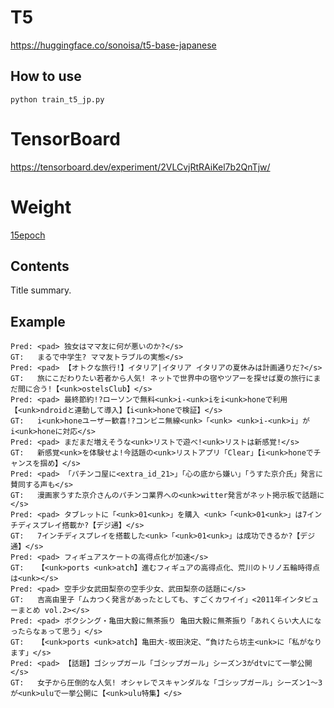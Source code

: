 # T5
https://huggingface.co/sonoisa/t5-base-japanese

## How to use
```
python train_t5_jp.py
```

# TensorBoard
https://tensorboard.dev/experiment/2VLCvjRtRAiKel7b2QnTjw/

# Weight
[15epoch](https://drive.google.com/file/d/1mR1WFog9zw28HBYKkn4LH7TbcYWlVxKh/view?usp=sharing)

## Contents
Title summary.

## Example
```
Pred: <pad> 独女はママ友に何が悪いのか?</s>
GT:   まるで中学生? ママ友トラブルの実態</s>
Pred: <pad> 【オトクな旅行!】イタリア|イタリア イタリアの夏休みは計画通りだ?</s>
GT:   旅にこだわりたい若者から人気! ネットで世界中の宿やツアーを探せば夏の旅行にまだ間に合う!【<unk>ostelsClub】</s>
Pred: <pad> 最終節約!?ローソンで無料<unk>i-<unk>iをi<unk>honeで利用【<unk>ndroidと連動して導入】【i<unk>honeで検証】</s>
GT:   i<unk>honeユーザー歓喜!?コンビニ無線<unk>「<unk> <unk>i-<unk>i」がi<unk>honeに対応</s>
Pred: <pad> まだまだ増えそうな<unk>リストで遊べ!<unk>リストは新感覚!</s>
GT:   新感覚<unk>を体験せよ!今話題の<unk>リストアプリ「Clear」【i<unk>honeでチャンスを掴め】</s>
Pred: <pad> 「パチンコ屋に<extra_id_21>」「心の底から嫌い」「うすた京介氏」発言に賛同する声も</s>
GT:   漫画家うすた京介さんのパチンコ業界への<unk>witter発言がネット掲示板で話題に</s>
Pred: <pad> タブレットに「<unk>01<unk>」を購入 <unk>「<unk>01<unk>」は7インチディスプレイ搭載か?【デジ通】</s>
GT:   7インチディスプレイを搭載した<unk>「<unk>01<unk>」は成功できるか?【デジ通】</s>
Pred: <pad> フィギュアスケートの高得点化が加速</s>
GT:   【<unk>ports <unk>atch】進むフィギュアの高得点化、荒川のトリノ五輪時得点は<unk></s>
Pred: <pad> 空手少女武田梨奈の空手少女、武田梨奈の話題に</s>
GT:   吉高由里子「ムカつく発言があったとしても、すごくカワイイ」<2011年インタビューまとめ vol.2></s>
Pred: <pad> ボクシング・亀田大毅に無茶振り 亀田大毅に無茶振り「あれくらい大人になったらなぁって思う」</s>
GT:   【<unk>ports <unk>atch】亀田大-坂田決定、“負けたら坊主<unk>に「私がなります」</s>
Pred: <pad> 【話題】ゴシップガール「ゴシップガール」シーズン3がdtvにて一挙公開</s>
GT:   女子から圧倒的な人気! オシャレでスキャンダルな「ゴシップガール」シーズン1〜3が<unk>uluで一挙公開に【<unk>ulu特集】</s>
```
